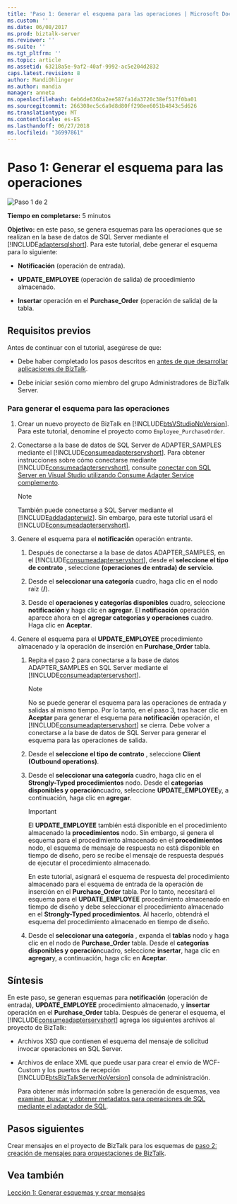 ```yaml
---
title: 'Paso 1: Generar el esquema para las operaciones | Microsoft Docs'
ms.custom: ''
ms.date: 06/08/2017
ms.prod: biztalk-server
ms.reviewer: ''
ms.suite: ''
ms.tgt_pltfrm: ''
ms.topic: article
ms.assetid: 63218a5e-9af2-40af-9992-ac5e204d2832
caps.latest.revision: 8
author: MandiOhlinger
ms.author: mandia
manager: anneta
ms.openlocfilehash: 6eb6de636ba2ee587fa1da3720c38ef517f0ba01
ms.sourcegitcommit: 266308ec5c6a9d8d80ff298ee6051b4843c5d626
ms.translationtype: MT
ms.contentlocale: es-ES
ms.lasthandoff: 06/27/2018
ms.locfileid: "36997861"
---
```

# <a name="step-1-generate-schema-for-operations"></a>Paso 1: Generar el esquema para las operaciones
![Paso 1 de 2](../../adapters-and-accelerators/adapter-sql/media/step-1of2.gif "Step_1of2")  
  
 **Tiempo en completarse:** 5 minutos  
  
 **Objetivo:** en este paso, se genera esquemas para las operaciones que se realizan en la base de datos de SQL Server mediante el [!INCLUDE[adaptersqlshort](../../includes/adaptersqlshort-md.md)]. Para este tutorial, debe generar el esquema para lo siguiente:  
  
-   **Notificación** (operación de entrada).  
  
-   **UPDATE_EMPLOYEE** (operación de salida) de procedimiento almacenado.  
  
-   **Insertar** operación en el **Purchase_Order** (operación de salida) de la tabla.  
  
## <a name="prerequisites"></a>Requisitos previos  
 Antes de continuar con el tutorial, asegúrese de que:  
  
-   Debe haber completado los pasos descritos en [antes de que desarrollar aplicaciones de BizTalk](http://msdn.microsoft.com/library/3539741d-5266-43d4-9b7b-73e82f0ed4f6).  
  
-   Debe iniciar sesión como miembro del grupo Administradores de BizTalk Server.  
  
### <a name="to-generate-schema-for-operations"></a>Para generar el esquema para las operaciones  
  
1. Crear un nuevo proyecto de BizTalk en [!INCLUDE[btsVStudioNoVersion](../../includes/btsvstudionoversion-md.md)]. Para este tutorial, denomine el proyecto como `Employee_PurchaseOrder`.  
  
2. Conectarse a la base de datos de SQL Server de ADAPTER_SAMPLES mediante el [!INCLUDE[consumeadapterservshort](../../includes/consumeadapterservshort-md.md)]. Para obtener instrucciones sobre cómo conectarse mediante [!INCLUDE[consumeadapterservshort](../../includes/consumeadapterservshort-md.md)], consulte [conectar con SQL Server en Visual Studio utilizando Consume Adapter Service complemento](../../adapters-and-accelerators/adapter-sql/connect-to-sql-server-in-visual-studio-using-the-consume-adapter-service-add-in.md).  
  
   > [!NOTE]
   >  También puede conectarse a SQL Server mediante el [!INCLUDE[addadapterwiz](../../includes/addadapterwiz-md.md)]. Sin embargo, para este tutorial usará el [!INCLUDE[consumeadapterservshort](../../includes/consumeadapterservshort-md.md)].  
  
3. Genere el esquema para el **notificación** operación entrante.  
  
   1. Después de conectarse a la base de datos ADAPTER_SAMPLES, en el [!INCLUDE[consumeadapterservshort](../../includes/consumeadapterservshort-md.md)], desde el **seleccione el tipo de contrato** , seleccione **(operaciones de entrada) de servicio**.  
  
   2. Desde el **seleccionar una categoría** cuadro, haga clic en el nodo raíz (**/**).  
  
   3. Desde el **operaciones y categorías disponibles** cuadro, seleccione **notificación** y haga clic en **agregar**. El **notificación** operación aparece ahora en el **agregar categorías y operaciones** cuadro. Haga clic en **Aceptar**.  
  
4. Genere el esquema para el **UPDATE_EMPLOYEE** procedimiento almacenado y la operación de inserción en **Purchase_Order** tabla.  
  
   1. Repita el paso 2 para conectarse a la base de datos ADAPTER_SAMPLES en SQL Server mediante el [!INCLUDE[consumeadapterservshort](../../includes/consumeadapterservshort-md.md)].  
  
      > [!NOTE]
      >  No se puede generar el esquema para las operaciones de entrada y salidas al mismo tiempo. Por lo tanto, en el paso 3, tras hacer clic en **Aceptar** para generar el esquema para **notificación** operación, el [!INCLUDE[consumeadapterservshort](../../includes/consumeadapterservshort-md.md)] se cierra. Debe volver a conectarse a la base de datos de SQL Server para generar el esquema para las operaciones de salida.  
  
   2. Desde el **seleccione el tipo de contrato** , seleccione **Client (Outbound operations)**.  
  
   3. Desde el **seleccionar una categoría** cuadro, haga clic en el **Strongly-Typed procedimientos** nodo. Desde el **categorías disponibles y operación**cuadro, seleccione **UPDATE_EMPLOYEE**y, a continuación, haga clic en **agregar**.  
  
      > [!IMPORTANT]
      >  El **UPDATE_EMPLOYEE** también está disponible en el procedimiento almacenado la **procedimientos** nodo. Sin embargo, si genera el esquema para el procedimiento almacenado en el **procedimientos** nodo, el esquema de mensaje de respuesta no está disponible en tiempo de diseño, pero se recibe el mensaje de respuesta después de ejecutar el procedimiento almacenado.  
      >   
      >  En este tutorial, asignará el esquema de respuesta del procedimiento almacenado para el esquema de entrada de la operación de inserción en el **Purchase_Order** tabla. Por lo tanto, necesitará el esquema para el **UPDATE_EMPLOYEE** procedimiento almacenado en tiempo de diseño y debe seleccionar el procedimiento almacenado en el **Strongly-Typed procedimientos**. Al hacerlo, obtendrá el esquema del procedimiento almacenado en tiempo de diseño.  
  
   4. Desde el **seleccionar una categoría** , expanda el **tablas** nodo y haga clic en el nodo de **Purchase_Order** tabla. Desde el **categorías disponibles y operación**cuadro, seleccione **insertar**, haga clic en **agregar**y, a continuación, haga clic en **Aceptar**.  
  
## <a name="what-did-i-just-do"></a>Síntesis  
 En este paso, se generan esquemas para **notificación** (operación de entrada), **UPDATE_EMPLOYEE** procedimiento almacenado, y **insertar** operación en el  **Purchase_Order** tabla. Después de generar el esquema, el [!INCLUDE[consumeadapterservshort](../../includes/consumeadapterservshort-md.md)] agrega los siguientes archivos al proyecto de BizTalk:  
  
- Archivos XSD que contienen el esquema del mensaje de solicitud invocar operaciones en SQL Server.  
  
- Archivos de enlace XML que puede usar para crear el envío de WCF-Custom y los puertos de recepción [!INCLUDE[btsBizTalkServerNoVersion](../../includes/btsbiztalkservernoversion-md.md)] consola de administración.  
  
  Para obtener más información sobre la generación de esquemas, vea [examinar, buscar y obtener metadatos para operaciones de SQL mediante el adaptador de SQL](../../adapters-and-accelerators/adapter-sql/browse-search-and-get-metadata-for-sql-operations-using-the-sql-adapter.md).  
  
## <a name="next-steps"></a>Pasos siguientes  
 Crear mensajes en el proyecto de BizTalk para los esquemas de [paso 2: creación de mensajes para orquestaciones de BizTalk](../../adapters-and-accelerators/adapter-sql/step-2-create-messages-for-biztalk-orchestrations.md).  
  
## <a name="see-also"></a>Vea también  
 [Lección 1: Generar esquemas y crear mensajes](../../adapters-and-accelerators/adapter-sql/lesson-1-generate-schemas-and-create-messages.md)